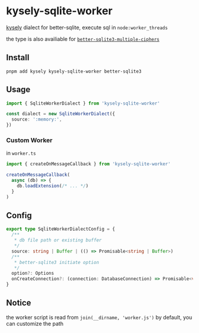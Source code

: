 # kysely-sqlite-worker

[kysely](https://github.com/kysely-org/kysely) dialect for better-sqlite, execute sql in `node:worker_threads`

the type is also availiable for [`better-sqlite3-multiple-ciphers`](https://github.com/m4heshd/better-sqlite3-multiple-ciphers)

## Install

```shell
pnpm add kysely kysely-sqlite-worker better-sqlite3
```

## Usage

```ts
import { SqliteWorkerDialect } from 'kysely-sqlite-worker'

const dialect = new SqliteWorkerDialect({
  source: ':memory:',
})
```

### Custom Worker

in `worker.ts`

```ts
import { createOnMessageCallback } from 'kysely-sqlite-worker'

createOnMessageCallback(
  async (db) => {
    db.loadExtension(/* ... */)
  }
)
```

## Config

```ts
export type SqliteWorkerDialectConfig = {
  /**
   * db file path or existing buffer
   */
  source: string | Buffer | (() => Promisable<string | Buffer>)
  /**
   * better-sqlite3 initiate option
   */
  option?: Options
  onCreateConnection?: (connection: DatabaseConnection) => Promisable<void>
}
```

## Notice

the worker script is read from `join(__dirname, 'worker.js')` by default, you can customize the path
